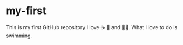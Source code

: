 # my-first
This is my first GitHub repository 
I love :coffee: :banana: and :singer:.
What I love to do is swimming.
